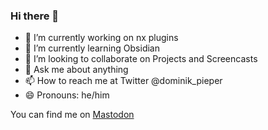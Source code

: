### Hi there 👋

- 🔭 I’m currently working on nx plugins
- 🌱 I’m currently learning Obsidian
- 👯 I’m looking to collaborate on Projects and Screencasts
- 💬 Ask me about anything
- 📫 How to reach me at Twitter @dominik_pieper
- 😄 Pronouns: he/him

You can find me on <a rel="me" href="https://mastodon.online/@dominikpieper">Mastodon</a>
